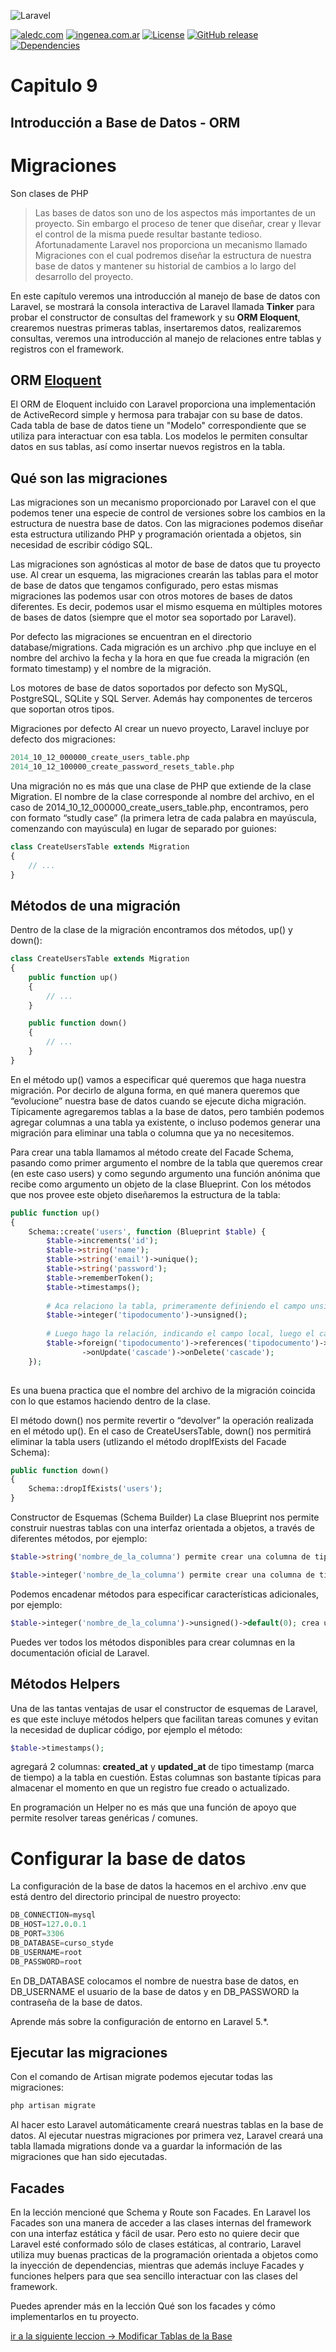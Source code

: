 ![Laravel](https://raw.githubusercontent.com/aledc7/Laravel/master/pirullo.png "Aledc.com")

[![aledc.com](https://github.com/aledc7/Scrum-Certification/blob/master/recursos/aledc.com.svg)](https://aledc.com)
[![ingenea.com.ar](https://github.com/aledc7/Scrum-Certification/blob/master/recursos/ingenea.svg)](http://ingenea.com.ar)
[![License](https://github.com/aledc7/Scrum-Certification/blob/master/recursos/mit-license.svg)](https://aledc.com)
[![GitHub release](https://github.com/aledc7/Scrum-Certification/blob/master/recursos/release.svg)](https://aledc.com)
[![Dependencies](https://github.com/aledc7/Scrum-Certification/blob/master/recursos/dependencias-none.svg)](https://aledc.com)


# Capitulo 9
## Introducción a Base de Datos - ORM



# Migraciones
Son clases de PHP



> Las bases de datos son uno de los aspectos más importantes de un proyecto. Sin embargo el proceso de tener que diseñar, crear y llevar el control de la misma puede resultar bastante tedioso. Afortunadamente Laravel nos proporciona un mecanismo llamado Migraciones con el cual podremos diseñar la estructura de nuestra base de datos y mantener su historial de cambios a lo largo del desarrollo del proyecto.
>  


En este capítulo veremos una introducción al manejo de base de datos con Laravel, se mostrará la consola interactiva de Laravel llamada __Tinker__ para probar el constructor de consultas del framework y su __ORM Eloquent__, crearemos nuestras primeras tablas, insertaremos datos, realizaremos consultas, veremos una introducción al manejo de relaciones entre tablas y registros con el framework.

## ORM  [Eloquent](https://laravel.com/docs/5.8/eloquent#introduction)

El ORM de Eloquent incluido con Laravel proporciona una implementación de ActiveRecord simple y hermosa para trabajar con su base de datos. Cada tabla de base de datos tiene un "Modelo" correspondiente que se utiliza para interactuar con esa tabla. Los modelos le permiten consultar datos en sus tablas, así como insertar nuevos registros en la tabla.





## Qué son las migraciones
Las migraciones son un mecanismo proporcionado por Laravel con el que podemos tener una especie de control de versiones sobre los cambios en la estructura de nuestra base de datos. Con las migraciones podemos diseñar esta estructura utilizando PHP y programación orientada a objetos, sin necesidad de escribir código SQL.

Las migraciones son agnósticas al motor de base de datos que tu proyecto use. Al crear un esquema, las migraciones crearán las tablas para el motor de base de datos que tengamos configurado, pero estas mismas migraciones las podemos usar con otros motores de bases de datos diferentes. Es decir, podemos usar el mismo esquema en múltiples motores de bases de datos (siempre que el motor sea soportado por Laravel).

Por defecto las migraciones se encuentran en el directorio database/migrations. Cada migración es un archivo .php que incluye en el nombre del archivo la fecha y la hora en que fue creada la migración (en formato timestamp) y el nombre de la migración.

Los motores de base de datos soportados por defecto son MySQL, PostgreSQL, SQLite y SQL Server. Además hay componentes de terceros que soportan otros tipos.

Migraciones por defecto
Al crear un nuevo proyecto, Laravel incluye por defecto dos migraciones:
```sql
2014_10_12_000000_create_users_table.php
2014_10_12_100000_create_password_resets_table.php
```
Una migración no es más que una clase de PHP que extiende de la clase Migration. El nombre de la clase corresponde al nombre del archivo, en el caso de 2014_10_12_000000_create_users_table.php, encontramos, pero con formato “studly case” (la primera letra de cada palabra en mayúscula, comenzando con mayúscula) en lugar de separado por guiones:

```php
class CreateUsersTable extends Migration
{
    // ...
}
```

## Métodos de una migración
Dentro de la clase de la migración encontramos dos métodos, up() y down():

```php
class CreateUsersTable extends Migration
{
    public function up()
    {
        // ... 
    }

    public function down()
    {
        // ...
    }
}
```


En el método up() vamos a especificar qué queremos que haga nuestra migración. Por decirlo de alguna forma, en qué manera queremos que “evolucione” nuestra base de datos cuando se ejecute dicha migración. Típicamente agregaremos tablas a la base de datos, pero también podemos agregar columnas a una tabla ya existente, o incluso podemos generar una migración para eliminar una tabla o columna que ya no necesitemos.

Para crear una tabla llamamos al método create del Facade Schema, pasando como primer argumento el nombre de la tabla que queremos crear (en este caso users) y como segundo argumento una función anónima que recibe como argumento un objeto de la clase Blueprint. Con los métodos que nos provee este objeto diseñaremos la estructura de la tabla:

```php
public function up()
{
    Schema::create('users', function (Blueprint $table) {
        $table->increments('id');
        $table->string('name');
        $table->string('email')->unique();
        $table->string('password');
        $table->rememberToken();
        $table->timestamps();
        
        # Aca relaciono la tabla, primeramente definiendo el campo unsigned
        $table->integer('tipodocumento')->unsigned();
        
        # Luego hago la relación, indicando el campo local, luego el campo de la tabla foranea, y por último el nombre de la tabla
        $table->foreign('tipodocumento')->references('tipodocumento')->on('tiposdocumento')
                ->onUpdate('cascade')->onDelete('cascade');
    });
    
```
Es una buena practica que el nombre del archivo de la migración coincida con lo que estamos haciendo dentro de la clase.

El método down() nos permite revertir o “devolver” la operación realizada en el método up(). En el caso de CreateUsersTable, down() nos permitirá eliminar la tabla users (utlizando el método dropIfExists del Facade Schema):

```php
public function down()
{
    Schema::dropIfExists('users');
}
```

Constructor de Esquemas (Schema Builder)
La clase Blueprint nos permite construir nuestras tablas con una interfaz orientada a objetos, a través de diferentes métodos, por ejemplo:
```php
$table->string('nombre_de_la_columna') permite crear una columna de tipo VARCHAR (cadena de texto).

$table->integer('nombre_de_la_columna') permite crear una columna de tipo INTEGER (entero).
```
Podemos encadenar métodos para especificar características adicionales, por ejemplo:
```php
$table->integer('nombre_de_la_columna')->unsigned()->default(0); crea una columna de tipo entero sin signo y cuyo valor por defecto será 0.
```
Puedes ver todos los métodos disponibles para crear columnas en la documentación oficial de Laravel.

## Métodos Helpers
Una de las tantas ventajas de usar el constructor de esquemas de Laravel, es que este incluye métodos helpers que facilitan tareas comunes y evitan la necesidad de duplicar código, por ejemplo el método:
```php
$table->timestamps();
```
agregará 2 columnas: __created_at__ y __updated_at__ de tipo timestamp (marca de tiempo) a la tabla en cuestión. Estas columnas son bastante típicas para almacenar el momento en que un registro fue creado o actualizado.

En programación un Helper no es más que una función de apoyo que permite resolver tareas genéricas / comunes.

# Configurar la base de datos

La configuración de la base de datos la hacemos en el archivo .env que está dentro del directorio principal de nuestro proyecto:
```sql
DB_CONNECTION=mysql
DB_HOST=127.0.0.1
DB_PORT=3306
DB_DATABASE=curso_styde
DB_USERNAME=root
DB_PASSWORD=root
```

En DB_DATABASE colocamos el nombre de nuestra base de datos, en DB_USERNAME el usuario de la base de datos y en DB_PASSWORD la contraseña de la base de datos.

Aprende más sobre la configuración de entorno en Laravel 5.*.

## Ejecutar las migraciones
Con el comando de Artisan migrate podemos ejecutar todas las migraciones:
```php
php artisan migrate
```
Al hacer esto Laravel automáticamente creará nuestras tablas en la base de datos. Al ejecutar nuestras migraciones por primera vez, Laravel creará una tabla llamada migrations donde va a guardar la información de las migraciones que han sido ejecutadas.

## Facades
En la lección mencioné que Schema y Route son Facades. En Laravel los Facades son una manera de acceder a las clases internas del framework con una interfaz estática y fácil de usar. Pero esto no quiere decir que Laravel esté conformado sólo de clases estáticas, al contrario, Laravel utiliza muy buenas practicas de la programación orientada a objetos como la inyección de dependencias, mientras que además incluye Facades y funciones helpers para que sea sencillo interactuar con las clases del framework.

Puedes aprender más en la lección Qué son los facades y cómo implementarlos en tu proyecto.

[ir a la siguiente leccion -> Modificar Tablas de la Base](https://github.com/aledc7/Laravel/blob/master/lesson_10_base_de_datos.md)
